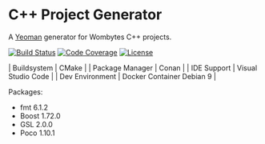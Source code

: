 # C++ Project Generator

A [Yeoman](http://yeoman.io/) generator for Wombytes C++ projects.

[![Build Status](https://travis-ci.com/jabaa/generator-wombytes-cpp.svg?branch=master)](https://travis-ci.com/jabaa/generator-wombytes-cpp)
[![Code Coverage](https://codecov.io/gh/jabaa/generator-wombytes-cpp/branch/master/graph/badge.svg)](https://codecov.io/gh/jabaa/generator-wombytes-cpp)
[![License](https://img.shields.io/packagist/l/doctrine/orm.svg)](LICENSE.md)

| Buildsystem     | CMake                     |
| Package Manager | Conan                     |
| IDE Support     | Visual Studio Code        |
| Dev Environment | Docker Container Debian 9 |

Packages:
- fmt 6.1.2
- Boost 1.72.0
- GSL 2.0.0
- Poco 1.10.1
